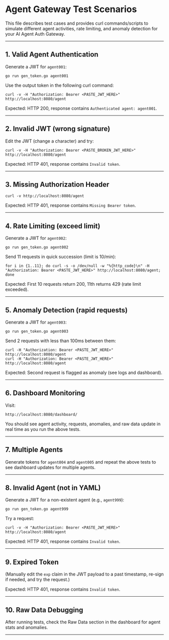 # Agent Gateway Test Scenarios

This file describes test cases and provides curl commands/scripts to simulate different agent activities, rate limiting, and anomaly detection for your AI Agent Auth Gateway.

---

## 1. Valid Agent Authentication

Generate a JWT for `agent001`:

```
go run gen_token.go agent001
```

Use the output token in the following curl command:

```
curl -v -H "Authorization: Bearer <PASTE_JWT_HERE>" http://localhost:8080/agent
```

Expected: HTTP 200, response contains `Authenticated agent: agent001`.

---

## 2. Invalid JWT (wrong signature)

Edit the JWT (change a character) and try:

```
curl -v -H "Authorization: Bearer <PASTE_BROKEN_JWT_HERE>" http://localhost:8080/agent
```

Expected: HTTP 401, response contains `Invalid token`.

---

## 3. Missing Authorization Header

```
curl -v http://localhost:8080/agent
```

Expected: HTTP 401, response contains `Missing Bearer token`.

---

## 4. Rate Limiting (exceed limit)

Generate a JWT for `agent002`:

```
go run gen_token.go agent002
```

Send 11 requests in quick succession (limit is 10/min):

```
for i in {1..11}; do curl -s -o /dev/null -w "%{http_code}\n" -H "Authorization: Bearer <PASTE_JWT_HERE>" http://localhost:8080/agent; done
```

Expected: First 10 requests return 200, 11th returns 429 (rate limit exceeded).

---

## 5. Anomaly Detection (rapid requests)

Generate a JWT for `agent003`:

```
go run gen_token.go agent003
```

Send 2 requests with less than 100ms between them:

```
curl -H "Authorization: Bearer <PASTE_JWT_HERE>" http://localhost:8080/agent
curl -H "Authorization: Bearer <PASTE_JWT_HERE>" http://localhost:8080/agent
```

Expected: Second request is flagged as anomaly (see logs and dashboard).

---

## 6. Dashboard Monitoring

Visit:

```
http://localhost:8080/dashboard/
```

You should see agent activity, requests, anomalies, and raw data update in real time as you run the above tests.

---

## 7. Multiple Agents

Generate tokens for `agent004` and `agent005` and repeat the above tests to see dashboard updates for multiple agents.

---

## 8. Invalid Agent (not in YAML)

Generate a JWT for a non-existent agent (e.g., `agent999`):

```
go run gen_token.go agent999
```

Try a request:

```
curl -v -H "Authorization: Bearer <PASTE_JWT_HERE>" http://localhost:8080/agent
```

Expected: HTTP 401, response contains `Invalid token`.

---

## 9. Expired Token

(Manually edit the `exp` claim in the JWT payload to a past timestamp, re-sign if needed, and try the request.)

Expected: HTTP 401, response contains `Invalid token`.

---

## 10. Raw Data Debugging

After running tests, check the Raw Data section in the dashboard for agent stats and anomalies.

---
